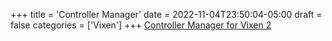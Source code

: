 +++
title = 'Controller Manager'
date = 2022-11-04T23:50:04-05:00
draft = false
categories = ['Vixen']
+++
[Controller Manager for Vixen 2](/repository/downloads/ControllerManager.zip)